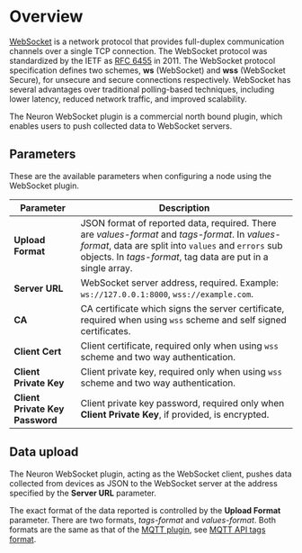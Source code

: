 # Overview

[WebSocket] is a network protocol that provides full-duplex communication
channels over a single TCP connection. The WebSocket protocol was standardized
by the IETF as [RFC 6455] in 2011. The WebSocket protocol specification defines
two schemes, **ws** (WebSocket) and **wss** (WebSocket Secure), for unsecure
and secure connections respectively. WebSocket has several advantages over
traditional polling-based techniques, including lower latency, reduced network
traffic, and improved scalability.

The Neuron WebSocket plugin is a commercial north bound plugin, which enables
users to push collected data to WebSocket servers.

## Parameters

These are the available parameters when configuring a node using the WebSocket plugin.

| Parameter                       | Description                                                  |
| ------------------------------- | ------------------------------------------------------------ |
| **Upload Format**               | JSON format of reported data, required. There are *values-format* and *tags-format*. In *values-format*, data are split into `values` and `errors` sub objects. In *tags-format*, tag data are put in a single array. |
| **Server URL**                  | WebSocket server address, required. Example: `ws://127.0.0.1:8000`, `wss://example.com`. |
| **CA**                          | CA certificate which signs the server certificate, required when using `wss` scheme and self signed certificates.     |
| **Client Cert**                 | Client certificate, required only when using `wss` scheme and two way authentication.    |
| **Client Private Key**          | Client private key, required only when using `wss` scheme and two way authentication.    |
| **Client Private Key Password** | Client private key password, required only when **Client Private Key**, if provided, is encrypted. |

## Data upload

The Neuron WebSocket plugin, acting as the WebSocket client, pushes data
collected from devices as JSON to the WebSocket server at the address specified
by the **Server URL** parameter.

The exact format of the data reported is controlled by the **Upload Format**
parameter. There are two formats, *tags-format* and *values-format*. Both
formats are the same as that of the [MQTT plugin], see [MQTT API tags format].


[WebSocket]: https://en.wikipedia.org/wiki/WebSocke://en.wikipedia.org/wiki/WebSocket
[RFC 6455]: https://datatracker.ietf.org/doc/html/rfc6455
[MQTT plugin]: ../mqtt/overview.md
[MQTT API tags format]: ../mqtt/api.md#tags-format
